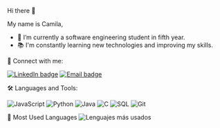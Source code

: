 Hi there 👋

My name is Camila,

- 🌱 I’m currently a software engineering student in fifth year.
- 📚 I'm constantly learning new technologies and improving my skills.
  
🔗 Connect with me:
  
[![LinkedIn badge](https://img.shields.io/badge/LinkedIn-0077B5?style=for-the-badge&logo=linkedin&logoColor=white)](https://www.linkedin.com/in/camila-belen-cacace-4804b7238/)
[![Email badge](https://img.shields.io/badge/Email-D14836?style=for-the-badge&logo=gmail&logoColor=white)](mailto:camilacacace128@gmail.com)

🛠️ Languages and Tools:

![JavaScript](https://img.shields.io/badge/-JavaScript-F7DF1E?style=for-the-badge&logo=javascript&logoColor=black)
![Python](https://img.shields.io/badge/-Python-3776AB?style=for-the-badge&logo=python&logoColor=white)
![Java](https://img.shields.io/badge/-Java-007396?style=for-the-badge&logo=java&logoColor=white)
![C](https://img.shields.io/badge/-C-A8B9CC?style=for-the-badge&logo=c&logoColor=white)
![SQL](https://img.shields.io/badge/-SQL-4479A1?style=for-the-badge&logo=postgresql&logoColor=white)
![Git](https://img.shields.io/badge/-Git-F05032?style=for-the-badge&logo=git&logoColor=white)

🚀 Most Used Languages
![Lenguajes más usados](https://github-readme-stats.vercel.app/api/top-langs/?username=camicacace&layout=compact&langs_count=6)
